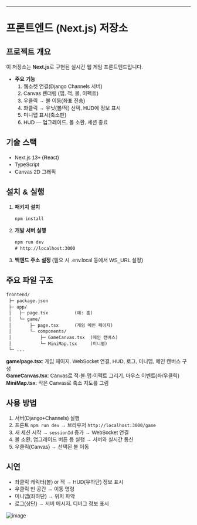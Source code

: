 <!DOCTYPE html>
<html>
<head>
</head>
<body style="font-family: sans-serif; line-height: 1.4;">
<hr/>

<!-- 프론트엔드 README 시작 -->
<h1>프론트엔드 (Next.js) 저장소</h1>

<h2>프로젝트 개요</h2>
<p>
이 저장소는 <strong>Next.js</strong>로 구현된 실시간 웹 게임 프론트엔드입니다.
</p>
<ul>
  <li>
    <strong>주요 기능</strong>
    <ol>
      <li>웹소켓 연결(Django Channels 서버)</li>
      <li>Canvas 렌더링 (맵, 적, 볼, 이펙트)</li>
      <li>우클릭 &rarr; 볼 이동(좌표 전송)</li>
      <li>좌클릭 &rarr; 유닛(볼/적) 선택, HUD에 정보 표시</li>
      <li>미니맵 표시(축소판)</li>
      <li>HUD &mdash; 업그레이드, 볼 소환, 세션 종료</li>
    </ol>
  </li>
</ul>

<h2>기술 스택</h2>
<ul>
  <li>Next.js 13+ (React)</li>
  <li>TypeScript</li>
  <li>Canvas 2D 그래픽</li>
</ul>

<h2>설치 &amp; 실행</h2>
<ol>
  <li><strong>패키지 설치</strong>
    <pre><code>npm install
</code></pre>
  </li>
  <li><strong>개발 서버 실행</strong>
    <pre><code>npm run dev
# http://localhost:3000
</code></pre>
  </li>
  <li><strong>백엔드 주소 설정</strong> (필요 시 .env.local 등에서 WS_URL 설정)
  </li>
</ol>

<h2>주요 파일 구조</h2>
<pre><code>frontend/
 ├─ package.json
 ├─ app/
 │   ├─ page.tsx          (예: 홈)
 │   └─ game/
 │       ├─ page.tsx      (게임 메인 페이지)
 │       └─ components/
 │           ├─ GameCanvas.tsx  (메인 캔버스)
 │           └─ MiniMap.tsx     (미니맵)
 └─ ...
</code></pre>

<p>
<strong>game/page.tsx</strong>: 게임 페이지. WebSocket 연결, HUD, 로그, 미니맵, 메인 캔버스 구성 <br/>
<strong>GameCanvas.tsx</strong>: Canvas로 적&middot;볼&middot;맵&middot;이펙트 그리기, 마우스 이벤트(좌/우클릭) <br/>
<strong>MiniMap.tsx</strong>: 작은 Canvas로 축소 지도를 그림
</p>

<h2>사용 방법</h2>
<ol>
  <li>서버(Django+Channels) 실행</li>
  <li>프론트 <code>npm run dev</code> &rarr; 브라우저 <code>http://localhost:3000/game</code></li>
  <li>새 세션 시작 &rarr; <code>sessionId</code> 증가 &rarr; WebSocket 연결</li>
  <li>볼 소환, 업그레이드 버튼 등 실행 &rarr; 서버와 실시간 통신</li>
  <li>우클릭(Canvas) &rarr; 선택된 볼 이동</li>
</ol>

<h2>시연</h2>
<ul>
  <li>좌클릭 캐릭터(볼) or 적 &rarr; HUD(우하단) 정보 표시</li>
  <li>우클릭 빈 공간 &rarr; 이동 명령</li>
  <li>미니맵(좌하단) &rarr; 위치 파악</li>
  <li>로그(상단) &rarr; 서버 메시지, 디버그 정보 표시</li>
</ul>

![image](https://github.com/user-attachments/assets/4a84d99e-3dbb-43da-bb41-4d82d1663277)



</body>
</html>
